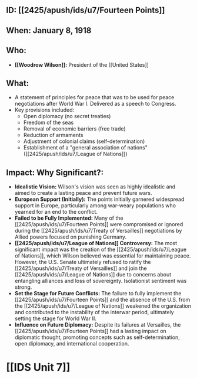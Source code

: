 ## ID: [[2425/apush/ids/u7/Fourteen Points]]

## When: January 8, 1918

## Who: 
* **[[Woodrow Wilson]]:** President of the [[United States]]

## What: 
* A statement of principles for peace that was to be used for peace negotiations after World War I. Delivered as a speech to Congress.
* Key provisions included:
    * Open diplomacy (no secret treaties)
    * Freedom of the seas
    * Removal of economic barriers (free trade)
    * Reduction of armaments
    * Adjustment of colonial claims (self-determination)
    * Establishment of a "general association of nations" ([[2425/apush/ids/u7/League of Nations]])

## Impact: Why Significant?: 
* **Idealistic Vision:** Wilson's vision was seen as highly idealistic and aimed to create a lasting peace and prevent future wars.
* **European Support (Initially):** The points initially garnered widespread support in Europe, particularly among war-weary populations who yearned for an end to the conflict.
* **Failed to be Fully Implemented:** Many of the [[2425/apush/ids/u7/Fourteen Points]] were compromised or ignored during the [[2425/apush/ids/u7/Treaty of Versailles]] negotiations by Allied powers focused on punishing Germany.
* **[[2425/apush/ids/u7/League of Nations]] Controversy:** The most significant impact was the creation of the [[2425/apush/ids/u7/League of Nations]], which Wilson believed was essential for maintaining peace. However, the U.S. Senate ultimately refused to ratify the [[2425/apush/ids/u7/Treaty of Versailles]] and join the [[2425/apush/ids/u7/League of Nations]] due to concerns about entangling alliances and loss of sovereignty. Isolationist sentiment was strong.
* **Set the Stage for Future Conflicts:** The failure to fully implement the [[2425/apush/ids/u7/Fourteen Points]] and the absence of the U.S. from the [[2425/apush/ids/u7/League of Nations]] weakened the organization and contributed to the instability of the interwar period, ultimately setting the stage for World War II.
* **Influence on Future Diplomacy:** Despite its failures at Versailles, the [[2425/apush/ids/u7/Fourteen Points]] had a lasting impact on diplomatic thought, promoting concepts such as self-determination, open diplomacy, and international cooperation.

# [[IDS Unit 7]]